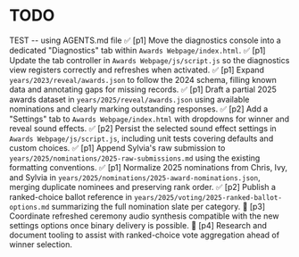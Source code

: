 # TODO

TEST -- using AGENTS.md file
✅ [p1] Move the diagnostics console into a dedicated "Diagnostics" tab within `Awards Webpage/index.html`.
✅ [p1] Update the tab controller in `Awards Webpage/js/script.js` so the diagnostics view registers correctly and refreshes when activated.
✅ [p1] Expand `years/2023/reveal/awards.json` to follow the 2024 schema, filling known data and annotating gaps for missing records.
✅ [p1] Draft a partial 2025 awards dataset in `years/2025/reveal/awards.json` using available nominations and clearly marking outstanding responses.
✅ [p2] Add a "Settings" tab to `Awards Webpage/index.html` with dropdowns for winner and reveal sound effects.
✅ [p2] Persist the selected sound effect settings in `Awards Webpage/js/script.js`, including unit tests covering defaults and custom choices.
✅ [p1] Append Sylvia's raw submission to `years/2025/nominations/2025-raw-submissions.md` using the existing formatting conventions.
✅ [p1] Normalize 2025 nominations from Chris, Ivy, and Sylvia in `years/2025/nominations/2025-award-nominations.json`, merging duplicate nominees and preserving rank order.
✅ [p2] Publish a ranked-choice ballot reference in `years/2025/voting/2025-ranked-ballot-options.md` summarizing the full nomination slate per category.
🔲 [p3] Coordinate refreshed ceremony audio synthesis compatible with the new settings options once binary delivery is possible.
🔲 [p4] Research and document tooling to assist with ranked-choice vote aggregation ahead of winner selection.
